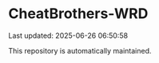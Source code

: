 # CheatBrothers-WRD

Last updated: 2025-06-26 06:50:58

This repository is automatically maintained.
